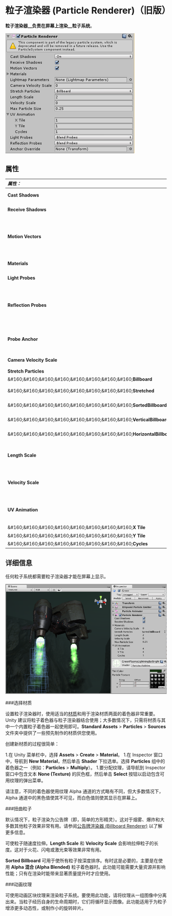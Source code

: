 粒子渲染器 (Particle Renderer)（旧版）
==========================


__粒子渲染器__负责在屏幕上渲染__粒子系统__。


![](../uploads/Main/Inspector-ParticleRenderer.png) 


属性
----------



|**_属性：_** |**_功能：_** |
|:---|:---|
|__Cast Shadows__ |如果启用此属性，则允许网格投射阴影。|
|__Receive Shadows__ |如果启用此属性，则允许网格接受阴影。|
|__Motion Vectors__ |如果启用此属性，则线会将运动矢量渲染到摄像机运动矢量纹理中。请参阅脚本 API 参考文档中的 [Renderer.motionVectors](../ScriptReference/Renderer-motionVectors.html) 以了解更多信息。 |
|__Materials__ |引用显示在每个单独粒子位置的__材质__列表。 |
|__Light Probes__ |基于探针的光照插值模式。|
|__Reflection Probes__ |如果启用此属性，并且场景中存在反射探针，则会为此粒子渲染器拾取反射纹理，并将此纹理设置为内置的着色器 uniform 变量。|
|__Probe Anchor__ |如果定义了此属性（使用游戏对象），渲染器将使用此游戏对象的位置来查找插值光照探针。|
|__Camera Velocity Scale__ |根据[摄像机](class-Camera.html)移动而应用于粒子的拉伸量。 |
|__Stretch Particles__ |确定粒子的渲染方式： |
|&amp;#160;&amp;#160;&amp;#160;&amp;#160;&amp;#160;&amp;#160;&amp;#160;&amp;#160;__Billboard__ |粒子渲染为面向摄像机。 |
|&amp;#160;&amp;#160;&amp;#160;&amp;#160;&amp;#160;&amp;#160;&amp;#160;&amp;#160;__Stretched__ |粒子面向它们移动的方向。 |
|&amp;#160;&amp;#160;&amp;#160;&amp;#160;&amp;#160;&amp;#160;&amp;#160;&amp;#160;__SortedBillboard__ |粒子按深度排序。使用混合材质时选用此选项。 |
|&amp;#160;&amp;#160;&amp;#160;&amp;#160;&amp;#160;&amp;#160;&amp;#160;&amp;#160;__VerticalBillboard__ |所有粒子沿 X/Z 轴平齐排列。 |
|&amp;#160;&amp;#160;&amp;#160;&amp;#160;&amp;#160;&amp;#160;&amp;#160;&amp;#160;__HorizontalBillboard__ |所有粒子沿 X/Y 轴平齐排列。 |
|__Length Scale__ |如果 __Stretch Particles__ 设置为 __Stretched__，则此值确定粒子在其运动方向上的移动距离。 |
|__Velocity Scale__ |如果 __Stretch Particles__ 设置为 __Stretched__，则此值根据粒子的移动速度确定粒子拉伸的速率。 |
|__UV Animation__ |如果定义了 X 和/或 Y，则会生成粒子的 UV 坐标以用于区块动画纹理。请参阅下面的[动画纹理](#animatedtextures)。 |
|&amp;#160;&amp;#160;&amp;#160;&amp;#160;&amp;#160;&amp;#160;&amp;#160;&amp;#160;__X Tile__ |横跨 X 轴的帧数。 |
|&amp;#160;&amp;#160;&amp;#160;&amp;#160;&amp;#160;&amp;#160;&amp;#160;&amp;#160;__Y Tile__ |横跨 Y 轴的帧数。 |
|&amp;#160;&amp;#160;&amp;#160;&amp;#160;&amp;#160;&amp;#160;&amp;#160;&amp;#160;__Cycles__ |动画序列的循环次数。 |


详细信息
-------


任何粒子系统都需要粒子渲染器才能在屏幕上显示。


![粒子渲染器使飞船的引擎排气显示在屏幕上](../uploads/Main/ParticleRendererExhaust.png)


###选择材质

设置粒子渲染器时，使用适当的[材质](class-Material.html)和用于渲染材质两面的着色器非常重要。Unity 建议将粒子着色器与粒子渲染器结合使用；大多数情况下，只需将材质与其中一个内置粒子着色器一起使用即可。__Standard Assets__ &gt; __Particles__ &gt; __Sources__ 文件夹中提供了一些预先制作的材质供您使用。

创建新材质的过程很简单：

1.在 Unity 菜单栏中，选择 __Assets__ &gt; __Create__ &gt; __Material__。
1.在 Inspector 窗口中，导航到 __New Material__，然后单击 __Shader__ 下拉选单。选择 __Particles__ 组中的着色器之一（例如：__Particles__ &gt; __Multiply__）。
1.要分配纹理，请导航到 Inspector 窗口中包含文本 __None (Texture)__ 的灰色框，然后单击 __Select__ 按钮以启动包含可用纹理的弹出菜单。

请注意，不同的着色器使用纹理 Alpha 通道的方式略有不同，但大多数情况下，Alpha 通道中的黑色值使其不可见，而白色值则使其显示在屏幕上。

###扭曲粒子

默认情况下，粒子渲染为公告牌（即，简单的方形精灵）。这对于烟雾、爆炸和大多数其他粒子效果非常有用。请参阅[公告牌渲染器 (Billboard Renderer)](class-BillboardRenderer.html) 以了解更多信息。

可使粒子随速度拉伸。__Length Scale__ 和 __Velocity Scale__ 会影响拉伸粒子的长度。这对于火花、闪电或激光束等效果非常有用。

__Sorted Billboard__ 可用于使所有粒子按深度排序。有时这是必要的，主要是在使用 __Alpha 混合 (Alpha Blended)__ 粒子着色器时。此功能可能需要大量资源并影响性能；只有在渲染时能带来显著质量提升时才应使用。

<a name="animatedtextures"></a> 
###动画纹理

可使用动画区块纹理来渲染粒子系统。要使用此功能，请将纹理从一组图像中分离出来。当粒子经历自身的生命周期时，它们将循环显示图像。此功能适用于为粒子增添更多动态性，或制作小的旋转碎片。
